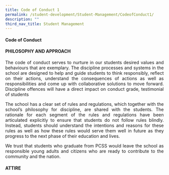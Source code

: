 ```yaml
---
title: Code of Conduct 1
permalink: /student-development/Student-Management/CodeofConduct1/
description: ""
third_nav_title: Student Management
---
```

<h4><strong>Code of Conduct</strong></h4>
<h4><strong>PHILOSOPHY AND APPROACH</strong></h4>
<p><p align="justify"> The code of conduct serves to nurture in our students desired values and behaviours that are exemplary.
The discipline processes and systems in the school are designed to help and guide students to think responsibly, reflect on their actions, understand the consequences of actions as well as responsibilities and come up with collaborative solutions to move forward. Discipline offences will have a direct impact on conduct grade, testimonial of students</p>
<p><p align="justify"> The school has a clear set of rules and regulations, which together with the school’s philosophy for discipline, are shared with the students. The rationale for each segment of the rules and regulations have been articulated explicitly to ensure that students do not follow rules blindly. Instead, students should understand the intentions and reasons for these rules as well as how these rules would serve them well in future as they progress to the next phase of their education and lives.</p>
<p><p align="justify"> We trust that students who graduate from PCSS would leave the school as responsible young adults and citizens who are ready to contribute to the community and the nation.</p>
<h4><strong>ATTIRE</strong></h4>


